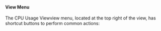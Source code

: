 #### View Menu

The CPU Usage Viewview menu, located at the top right of the view, has shortcut buttons to perform common actions: